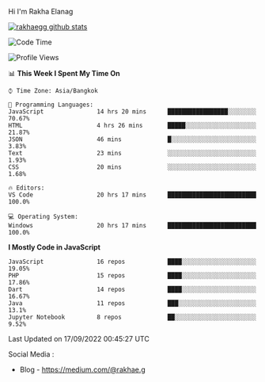 Hi I'm Rakha Elanag


[![rakhaegg github stats](https://github-readme-stats.vercel.app/api?username=rakhaegg)](https://github.com/rakhaegg/rakhaegg)




<!--START_SECTION:waka-->
![Code Time](http://img.shields.io/badge/Code%20Time-834%20hrs%2043%20mins-blue)

![Profile Views](http://img.shields.io/badge/Profile%20Views-0-blue)

📊 **This Week I Spent My Time On** 

```text
⌚︎ Time Zone: Asia/Bangkok

💬 Programming Languages: 
JavaScript               14 hrs 20 mins      █████████████████░░░░░░░░   70.67% 
HTML                     4 hrs 26 mins       █████░░░░░░░░░░░░░░░░░░░░   21.87% 
JSON                     46 mins             █░░░░░░░░░░░░░░░░░░░░░░░░   3.83% 
Text                     23 mins             ░░░░░░░░░░░░░░░░░░░░░░░░░   1.93% 
CSS                      20 mins             ░░░░░░░░░░░░░░░░░░░░░░░░░   1.68%

🔥 Editors: 
VS Code                  20 hrs 17 mins      █████████████████████████   100.0%

💻 Operating System: 
Windows                  20 hrs 17 mins      █████████████████████████   100.0%

```

**I Mostly Code in JavaScript** 

```text
JavaScript               16 repos            ████░░░░░░░░░░░░░░░░░░░░░   19.05% 
PHP                      15 repos            ████░░░░░░░░░░░░░░░░░░░░░   17.86% 
Dart                     14 repos            ████░░░░░░░░░░░░░░░░░░░░░   16.67% 
Java                     11 repos            ███░░░░░░░░░░░░░░░░░░░░░░   13.1% 
Jupyter Notebook         8 repos             ██░░░░░░░░░░░░░░░░░░░░░░░   9.52%

```



 Last Updated on 17/09/2022 00:45:27 UTC
<!--END_SECTION:waka-->

Social Media : 
- Blog - https://medium.com/@rakhae.g
